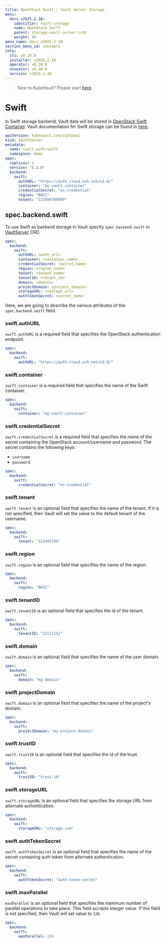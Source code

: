 ```yaml
---
title: OpenStack Swift | Vault Server Storage
menu:
  docs_v2025.2.10:
    identifier: swift-storage
    name: OpenStack Swift
    parent: storage-vault-server-crds
    weight: 50
menu_name: docs_v2025.2.10
section_menu_id: concepts
info:
  cli: v0.20.0
  installer: v2025.2.10
  operator: v0.20.0
  unsealer: v0.20.0
  version: v2025.2.10
---
```


> New to KubeVault? Please start [here](/docs/v2025.2.10/concepts/README).

# Swift

In Swift storage backend, Vault data will be stored in [OpenStack Swift Container](http://docs.openstack.org/developer/swift/). Vault documentation for Swift storage can be found in [here](https://www.vaultproject.io/docs/configuration/storage/swift.html).

```yaml
apiVersion: kubevault.com/v1alpha1
kind: VaultServer
metadata:
  name: vault-with-swift
  namespace: demo
spec:
  replicas: 1
  version: "1.2.0"
  backend:
    swift:
      authURL: "https://auth.cloud.ovh.net/v2.0/"
      container: "my-vault-container"
      credentialSecret: "os-credential"
      region: "BHS1"
      tenant: "123456789999"
```

## spec.backend.swift

To use Swift as backend storage in Vault specify `spec.backend.swift` in [VaultServer](/docs/v2025.2.10/concepts/vault-server-crds/vaultserver) CRD.

```yaml
spec:
  backend:
    swift:
      authURL: <auth_url>
      container: <container_name>
      credentialSecret: <secret_name>
      region: <region_name>
      tenant: <tenant_name>
      tenantID: <tenant_id>
      domain: <domain>
      projectDomain: <project_domain>
      storageURL: <storage_url>
      authTokenSecret: <secret_name>
```

Here, we are going to describe the various attributes of the `spec.backend.swift` field.

### swift.authURL

`swift.authURL` is a required field that specifies the OpenStack authentication endpoint.

```yaml
spec:
  backend:
    swift:
      authURL: "https://auth.cloud.ovh.net/v2.0/"
```

### swift.container

`swift.container` is a required field that specifies the name of the Swift container.

```yaml
spec:
  backend:
    swift:
      container: "my-vault-container"
```

### swift.credentialSecret

`swift.credentialSecret` is a required field that specifies the name of the secret containing the OpenStack account/username and password. The secret contains the following keys:

- `username`
- `password`

```yaml
spec:
  backend:
    swift:
      credentialSecret: "os-credential"
```

### swift.tenant

`swift.tenant` is an optional field that specifies the name of the tenant. If it is not specified, then Vault will set the value to the default tenant of the username.

```yaml
spec:
  backend:
    swift:
      tenant: "123456789"
```

### swift.region

`swift.region` is an optional field that specifies the name of the region.

```yaml
spec:
  backend:
    swift:
      region: "BHS1"
```

### swift.tenantID

`swift.tenantID` is an optional field that specifies the id of the tenant.

```yaml
spec:
  backend:
    swift:
      tenantID: "11111111"
```

### swift.domain

`swift.domain` is an optional field that specifies the name of the user domain.

```yaml
spec:
  backend:
    swift:
      domain: "my-domain"
```

### swift.projectDomain

`swift.domain` is an optional field that specifies the name of the project's domain.

```yaml
spec:
  backend:
    swift:
      projectDomain: "my-project-domain"
```

### swift.trustID

`swift.trustID` is an optional field that specifies the id of the trust.

```yaml
spec:
  backend:
    swift:
      trustID: "trust-id"
```

### swift.storageURL

`swift.storageURL` is an optional field that specifies the storage URL from alternate authentication.

```yaml
spec:
  backend:
    swift:
      storageURL: "storage.com"
```

### swift.authTokenSecret

`swift.authTokenSecret` is an optional field that specifies the name of the secret containing auth token from alternate authentication.

```yaml
spec:
  backend:
    swift:
      authTokenSecret: "auth-token-secret"
```

### swift.maxParallel

`maxParallel` is an optional field that specifies the maximum number of parallel operations to take place. This field accepts integer value. If this field is not specified, then Vault will set value to `128`.

```yaml
spec:
  backend:
    swift:
      maxParallel: 124
```

